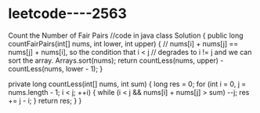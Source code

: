 # leetcode----2563
Count the Number of Fair Pairs
//code in java
class Solution {
  public long countFairPairs(int[] nums, int lower, int upper) {
    // nums[i] + nums[j] == nums[j] + nums[i], so the condition that i < j
    // degrades to i != j and we can sort the array.
    Arrays.sort(nums);
    return countLess(nums, upper) - countLess(nums, lower - 1);
  }

  private long countLess(int[] nums, int sum) {
    long res = 0;
    for (int i = 0, j = nums.length - 1; i < j; ++i) {
      while (i < j && nums[i] + nums[j] > sum)
        --j;
      res += j - i;
    }
    return res;
  }
}

